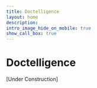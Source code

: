 ```yaml
---
title: Doctelligence
layout: home
description: 
intro_image_hide_on_mobile: true
show_call_box: true
---
```


# Doctelligence
[Under Construction]
